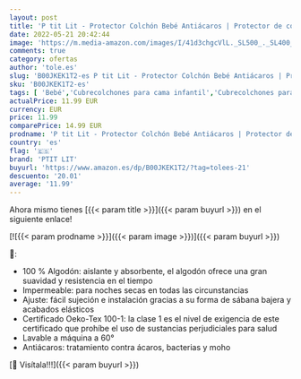 ```yaml
---
layout: post
title: 'P tit Lit - Protector Colchón Bebé Antiácaros | Protector de colchón impermeable 70x140 cm | 100% rizo de algodón | Absorbente y Silencioso | OekoTex®'
date: 2022-05-21 20:42:44
image: 'https://m.media-amazon.com/images/I/41d3chgcVlL._SL500_._SL400_.jpg'
comments: true
category: ofertas
author: 'tole.es'
slug: 'B00JKEK1T2-es P tit Lit - Protector Colchón Bebé Antiácaros | Protector...'
sku: 'B00JKEK1T2-es'
tags: [ 'Bebé','Cubrecolchones para cama infantil','Cubrecolchones para capazos','Cubrecolchones para cunas','Dormitorio','Ropa de cama','Ropa de cama infantil','Ropa de cama para capazos','Ropa de cama para cunas','bebé','ptit lit','🇪🇸', ]
actualPrice: 11.99 EUR
currency: EUR
price: 11.99
comparePrice: 14.99 EUR
prodname: 'P tit Lit - Protector Colchón Bebé Antiácaros | Protector de colchón impermeable 70x140 cm | 100% rizo de algodón | Absorbente y Silencioso | OekoTex®'
country: 'es'
flag: '🇪🇸'
brand: 'PTIT LIT'
buyurl: 'https://www.amazon.es/dp/B00JKEK1T2/?tag=tolees-21'
descuento: '20.01'
average: '11.99'
---
```


Ahora mismo tienes [{{< param title >}}]({{< param buyurl >}}) en el siguiente enlace!

[![{{< param prodname >}}]({{< param image >}})]({{< param buyurl >}})

🔎:

- 100 % Algodón: aislante y absorbente, el algodón ofrece una gran suavidad y resistencia en el tiempo
- Impermeable: para noches secas en todas las circunstancias
- Ajuste: fácil sujeción e instalación gracias a su forma de sábana bajera y acabados elásticos
- Certificado Oeko-Tex 100-1: la clase 1 es el nivel de exigencia de este certificado que prohíbe el uso de sustancias perjudiciales para salud
- Lavable a máquina a 60°
- Antiácaros: tratamiento contra ácaros, bacterias y moho

[🛒 Visítala!!!]({{< param buyurl >}})
